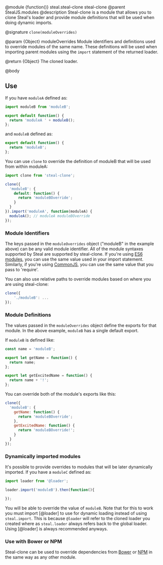@module {function()} steal.steal-clone steal-clone
@parent StealJS.modules
@description
Steal-clone is a module that allows you to clone Steal's loader and provide module definitions that will be used when doing dynamic imports.

@signature `clone(moduleOverrides)`

@param {Object} moduleOverrides Module identifiers and definitions used to override modules of the same name. These definitions will be used when importing parent modules using the `import` statement of the returned loader.

@return {Object} The cloned loader.

@body

## Use

If you have `moduleA` defined as:

```js
import moduleB from 'moduleB';

export default function() {
  return 'moduleA ' + moduleB();
};
```

and `moduleB` defined as:

```js
export default function() {
  return 'moduleB';
};
```

You can use `clone` to override the definition of moduleB that will be used from within moduleA:

```js
import clone from 'steal-clone';

clone({
  'moduleB': {
    default: function() {
      return 'moduleBOverride';
    }
  }
}).import('moduleA', function(moduleA) {
  moduleA(); // moduleA moduleBOverride
});
```

### Module Identifiers

The keys passed in the `moduleOverrides` object ("moduleB" in the example above) can be any valid module identifier. All of the module syntaxes supported by Steal are supported by steal-clone. If you're using [ES6 modules](http://stealjs.com/docs/syntax.es6.html), you can use the same value used in your import statement. Similarly, if you're using [CommonJS](http://stealjs.com/docs/syntax.CommonJS.html), you can use the same value that you pass to 'require'.

You can also use relative paths to override modules based on where you are using steal-clone:

```js
clone({
	'./moduleB': ...
});
```

### Module Definitions

The values passed in the `moduleOverrides` object define the exports for that module. In the above example, `moduleB` has a single default export.

If `moduleB` is defined like:

```js
const name = 'moduleB';

export let getName = function() {
  return name;
};

export let getExcitedName = function() {
  return name + '!';
};
```

You can override both of the module's exports like this:

```js
clone({
  'moduleB': {
    getName: function() {
      return 'moduleBOverride';
    },
    getExcitedName: function() {
      return 'moduleBOverride!';
    }
  }
});
```

### Dynamically imported modules

It's possible to provide overrides to modules that will be later dynamically imported. If you have a `moduleC` defined as:

```js
import loader from '@loader';

loader.import('moduleB').then(function(){

});
```

You will be able to override the value of `moduleB`. Note that for this to work you must import [@loader] to use for dynamic loading instead of using `steal.import`. This is because `@loader` will refer to the cloned loader you created where as `steal.loader` always refers back to the global loader. Using [@loader] is always recommended anyways.

### Use with Bower or NPM

Steal-clone can be used to override dependencies from [Bower](http://stealjs.com/docs/bower.html) or [NPM](http://stealjs.com/docs/npm.html) in the same way as any other module.
